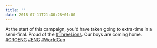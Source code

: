 ```yaml
---
title: ''
date: 2018-07-11T21:40:28+01:00
---
```

At the start of this campaign, you'd have taken going to extra-time in a semi-final. Proud of the [#ThreeLions](https://twitter.com/hashtag/ThreeLions). Our boys are coming home. [#CROENG](https://twitter.com/hashtag/CROENG) [#ENG](https://twitter.com/hashtag/ENG) [#WorldCup](https://twitter.com/hashtag/WorldCup)
